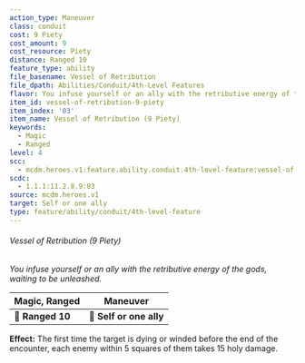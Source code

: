 ```yaml
---
action_type: Maneuver
class: conduit
cost: 9 Piety
cost_amount: 9
cost_resource: Piety
distance: Ranged 10
feature_type: ability
file_basename: Vessel of Retribution
file_dpath: Abilities/Conduit/4th-Level Features
flavor: You infuse yourself or an ally with the retributive energy of the gods, waiting to be unleashed.
item_id: vessel-of-retribution-9-piety
item_index: '03'
item_name: Vessel of Retribution (9 Piety)
keywords:
  - Magic
  - Ranged
level: 4
scc:
  - mcdm.heroes.v1:feature.ability.conduit.4th-level-feature:vessel-of-retribution-9-piety
scdc:
  - 1.1.1:11.2.8.9:03
source: mcdm.heroes.v1
target: Self or one ally
type: feature/ability/conduit/4th-level-feature
---
```


###### Vessel of Retribution (9 Piety)

*You infuse yourself or an ally with the retributive energy of the gods, waiting to be unleashed.*

| **Magic, Ranged** | **Maneuver**            |
| ----------------- | ----------------------- |
| **📏 Ranged 10**  | **🎯 Self or one ally** |

**Effect:** The first time the target is dying or winded before the end of the encounter, each enemy within 5 squares of them takes 15 holy damage.
